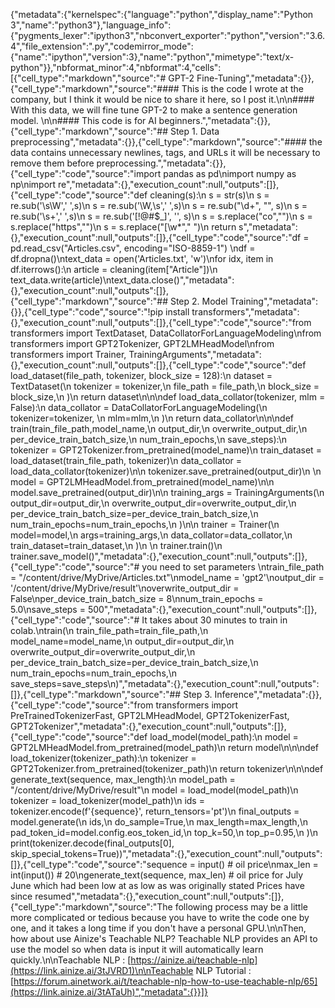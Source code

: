 {"metadata":{"kernelspec":{"language":"python","display_name":"Python 3","name":"python3"},"language_info":{"pygments_lexer":"ipython3","nbconvert_exporter":"python","version":"3.6.4","file_extension":".py","codemirror_mode":{"name":"ipython","version":3},"name":"python","mimetype":"text/x-python"}},"nbformat_minor":4,"nbformat":4,"cells":[{"cell_type":"markdown","source":"# GPT-2 Fine-Tuning","metadata":{}},{"cell_type":"markdown","source":"#### This is the code I wrote at the company, but I think it would be nice to share it here, so I post it.\n\n#### With this data, we will fine tune GPT-2 to make a sentence generation model. \n\n#### This code is for AI beginners.","metadata":{}},{"cell_type":"markdown","source":"## Step 1. Data preprocessing","metadata":{}},{"cell_type":"markdown","source":"#### the data contains unnecessary newlines, tags, and URLs it will be necessary to remove them before preprocessing.","metadata":{}},{"cell_type":"code","source":"import pandas as pd\nimport numpy as np\nimport re","metadata":{},"execution_count":null,"outputs":[]},{"cell_type":"code","source":"def cleaning(s):\n    s = str(s)\n    s = re.sub('\\s\\W',' ',s)\n    s = re.sub('\\W,\\s',' ',s)\n    s = re.sub(\"\\d+\", \"\", s)\n    s = re.sub('\\s+',' ',s)\n    s = re.sub('[!@#$_]', '', s)\n    s = s.replace(\"co\",\"\")\n    s = s.replace(\"https\",\"\")\n    s = s.replace(\"[\\w*\",\" \")\n    return s","metadata":{},"execution_count":null,"outputs":[]},{"cell_type":"code","source":"df = pd.read_csv(\"Articles.csv\", encoding=\"ISO-8859-1\") \ndf = df.dropna()\ntext_data = open('Articles.txt', 'w')\nfor idx, item in df.iterrows():\n  article = cleaning(item[\"Article\"])\n  text_data.write(article)\ntext_data.close()","metadata":{},"execution_count":null,"outputs":[]},{"cell_type":"markdown","source":"## Step 2. Model Training","metadata":{}},{"cell_type":"code","source":"!pip install transformers","metadata":{},"execution_count":null,"outputs":[]},{"cell_type":"code","source":"from transformers import TextDataset, DataCollatorForLanguageModeling\nfrom transformers import GPT2Tokenizer, GPT2LMHeadModel\nfrom transformers import Trainer, TrainingArguments","metadata":{},"execution_count":null,"outputs":[]},{"cell_type":"code","source":"def load_dataset(file_path, tokenizer, block_size = 128):\n    dataset = TextDataset(\n        tokenizer = tokenizer,\n        file_path = file_path,\n        block_size = block_size,\n    )\n    return dataset\n\n\ndef load_data_collator(tokenizer, mlm = False):\n    data_collator = DataCollatorForLanguageModeling(\n        tokenizer=tokenizer, \n        mlm=mlm,\n    )\n    return data_collator\n\n\ndef train(train_file_path,model_name,\n          output_dir,\n          overwrite_output_dir,\n          per_device_train_batch_size,\n          num_train_epochs,\n          save_steps):\n  tokenizer = GPT2Tokenizer.from_pretrained(model_name)\n  train_dataset = load_dataset(train_file_path, tokenizer)\n  data_collator = load_data_collator(tokenizer)\n\n  tokenizer.save_pretrained(output_dir)\n      \n  model = GPT2LMHeadModel.from_pretrained(model_name)\n\n  model.save_pretrained(output_dir)\n\n  training_args = TrainingArguments(\n          output_dir=output_dir,\n          overwrite_output_dir=overwrite_output_dir,\n          per_device_train_batch_size=per_device_train_batch_size,\n          num_train_epochs=num_train_epochs,\n      )\n\n  trainer = Trainer(\n          model=model,\n          args=training_args,\n          data_collator=data_collator,\n          train_dataset=train_dataset,\n  )\n      \n  trainer.train()\n  trainer.save_model()","metadata":{},"execution_count":null,"outputs":[]},{"cell_type":"code","source":"# you need to set parameters \ntrain_file_path = \"/content/drive/MyDrive/Articles.txt\"\nmodel_name = 'gpt2'\noutput_dir = '/content/drive/MyDrive/result'\noverwrite_output_dir = False\nper_device_train_batch_size = 8\nnum_train_epochs = 5.0\nsave_steps = 500","metadata":{},"execution_count":null,"outputs":[]},{"cell_type":"code","source":"# It takes about 30 minutes to train in colab.\ntrain(\n    train_file_path=train_file_path,\n    model_name=model_name,\n    output_dir=output_dir,\n    overwrite_output_dir=overwrite_output_dir,\n    per_device_train_batch_size=per_device_train_batch_size,\n    num_train_epochs=num_train_epochs,\n    save_steps=save_steps\n)","metadata":{},"execution_count":null,"outputs":[]},{"cell_type":"markdown","source":"## Step 3. Inference","metadata":{}},{"cell_type":"code","source":"from transformers import PreTrainedTokenizerFast, GPT2LMHeadModel, GPT2TokenizerFast, GPT2Tokenizer","metadata":{},"execution_count":null,"outputs":[]},{"cell_type":"code","source":"def load_model(model_path):\n    model = GPT2LMHeadModel.from_pretrained(model_path)\n    return model\n\n\ndef load_tokenizer(tokenizer_path):\n    tokenizer = GPT2Tokenizer.from_pretrained(tokenizer_path)\n    return tokenizer\n\n\ndef generate_text(sequence, max_length):\n    model_path = \"/content/drive/MyDrive/result\"\n    model = load_model(model_path)\n    tokenizer = load_tokenizer(model_path)\n    ids = tokenizer.encode(f'{sequence}', return_tensors='pt')\n    final_outputs = model.generate(\n        ids,\n        do_sample=True,\n        max_length=max_length,\n        pad_token_id=model.config.eos_token_id,\n        top_k=50,\n        top_p=0.95,\n    )\n    print(tokenizer.decode(final_outputs[0], skip_special_tokens=True))","metadata":{},"execution_count":null,"outputs":[]},{"cell_type":"code","source":"sequence = input() # oil price\nmax_len = int(input()) # 20\ngenerate_text(sequence, max_len) # oil price for July June which had been low at as low as was originally stated Prices have since resumed","metadata":{},"execution_count":null,"outputs":[]},{"cell_type":"markdown","source":"The following process may be a little more complicated or tedious because you have to write the code one by one, and it takes a long time if you don't have a personal GPU.\n\nThen, how about use Ainize's Teachable NLP? Teachable NLP provides an API to use the model so when data is input it will automatically learn quickly.\n\nTeachable NLP : [https://ainize.ai/teachable-nlp](https://link.ainize.ai/3tJVRD1)\n\nTeachable NLP Tutorial : [https://forum.ainetwork.ai/t/teachable-nlp-how-to-use-teachable-nlp/65](https://link.ainize.ai/3tATaUh)","metadata":{}}]}
